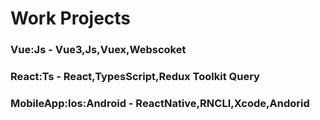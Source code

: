 # Work Projects
### Vue:Js - Vue3,Js,Vuex,Webscoket
### React:Ts - React,TypesScript,Redux Toolkit Query
### MobileApp:Ios:Android - ReactNative,RNCLI,Xcode,Andorid
